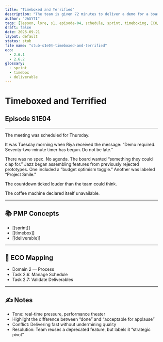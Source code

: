 ```yaml
---
title: "Timeboxed and Terrified"
description: "The team is given 72 minutes to deliver a demo for a board review. The timer starts before the requirements are explained."
author: "JASYTI"
tags: [lesson, lore, s1, episode-04, schedule, sprint, timeboxing, ECO/2.6, glossary-linked]
draft: false
date: 2025-09-21
layout: default
status: stub
file name: "stub-s1e04-timeboxed-and-terrified"
eco:
  - 2.6.1
  - 2.6.2
glossary:
  - sprint
  - timebox
  - deliverable
---
```


# Timeboxed and Terrified  
## Episode S1E04

---

The meeting was scheduled for Thursday.

It was Tuesday morning when Riya received the message: “Demo required. Seventy-two-minute timer has begun. Do not be late.”

There was no spec. No agenda. The board wanted “something they could clap for.” Jazz began assembling features from previously rejected prototypes. One included a “budget optimism toggle.” Another was labeled “Project Smile.”

The countdown ticked louder than the team could think.  

The coffee machine declared itself unavailable.

---

## 📚 PMP Concepts

- [[sprint]]
- [[timebox]]
- [[deliverable]]

---

## 🔗 ECO Mapping

- Domain 2 — Process  
- Task 2.6: Manage Schedule  
- Task 2.7: Validate Deliverables

---

## ✍️ Notes

- Tone: real-time pressure, performance theater  
- Highlight the difference between “done” and “acceptable for applause”  
- Conflict: Delivering fast without undermining quality  
- Resolution: Team reuses a deprecated feature, but labels it “strategic pivot”
